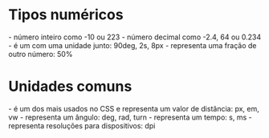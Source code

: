# Tipos numéricos

<integer> - número inteiro como -10 ou 223
<number> - número decimal como -2.4, 64 ou 0.234
<dimension> - é um <number> com uma unidade junto: 90deg, 2s, 8px
<percentage> - representa uma fração de outro número: 50%

# Unidades comuns

<length> - é um dos mais usados no CSS e representa um valor de distância: px, em, vw
<angle> - representa um ângulo: deg, rad, turn
<time> - representa um tempo: s, ms
<resolution> - representa resoluções para dispositivos: dpi